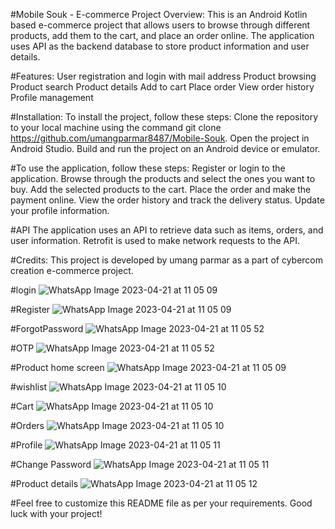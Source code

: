 
#Mobile Souk - E-commerce Project
Overview:
This is an Android Kotlin based e-commerce project that allows users to browse through different products, add them to the cart, and place an order online. The application uses API as the backend database to store product information and user details.

#Features:
User registration and login with mail address
Product browsing
Product search
Product details
Add to cart
Place order
View order history
Profile management

#Installation:
To install the project, follow these steps:
Clone the repository to your local machine using the command git clone https://github.com/umangparmar8487/Mobile-Souk.
Open the project in Android Studio.
Build and run the project on an Android device or emulator.

#To use the application, follow these steps:
Register or login to the application.
Browse through the products and select the ones you want to buy.
Add the selected products to the cart.
Place the order and make the payment online.
View the order history and track the delivery status.
Update your profile information.

#API
The application uses an API to retrieve data such as items, orders, and user information. Retrofit is used to make network requests to the API.

#Credits:
This project is developed by umang parmar as a part of cybercom creation e-commerce project.

#login
![WhatsApp Image 2023-04-21 at 11 05 09](https://user-images.githubusercontent.com/124124076/233549163-c9734a7b-5012-4133-ad98-1fb271cbf89b.jpg)

#Register
![WhatsApp Image 2023-04-21 at 11 05 09](https://user-images.githubusercontent.com/124124076/233549274-ae0ebdf2-4ac1-410b-b72f-4c4e828b0cdc.jpg)

#ForgotPassword
![WhatsApp Image 2023-04-21 at 11 05 52](https://user-images.githubusercontent.com/124124076/233549369-5685f5b3-42ef-4580-be63-e21465139c4e.jpg)

#OTP
![WhatsApp Image 2023-04-21 at 11 05 52](https://user-images.githubusercontent.com/124124076/233549392-fcb09291-463c-42fc-bb5b-46ad03d02b42.jpg)

#Product home screen
![WhatsApp Image 2023-04-21 at 11 05 09](https://user-images.githubusercontent.com/124124076/233549441-610d3506-9225-4c36-ab31-218e0faf56a4.jpg)

#wishlist
![WhatsApp Image 2023-04-21 at 11 05 10](https://user-images.githubusercontent.com/124124076/233549484-76370dcb-e135-4181-a76f-77f50b68f5fe.jpg)

#Cart
![WhatsApp Image 2023-04-21 at 11 05 10](https://user-images.githubusercontent.com/124124076/233549527-e60b629d-bf54-4293-a417-547e0a1a29c5.jpg)

#Orders
![WhatsApp Image 2023-04-21 at 11 05 10](https://user-images.githubusercontent.com/124124076/233549559-6a240c76-88f8-4df2-9c44-fa21152f70ea.jpg)

#Profile
![WhatsApp Image 2023-04-21 at 11 05 11](https://user-images.githubusercontent.com/124124076/233549612-6f40ca69-558c-4493-9145-72432174ec10.jpg)

#Change Password
![WhatsApp Image 2023-04-21 at 11 05 11](https://user-images.githubusercontent.com/124124076/233549657-02f3d920-2e9c-42ae-becf-f2cf608dbbc8.jpg)

#Product details
![WhatsApp Image 2023-04-21 at 11 05 12](https://user-images.githubusercontent.com/124124076/233549706-28555c9f-46e1-4325-826b-ab62dd5c181a.jpg)


#Feel free to customize this README file as per your requirements. Good luck with your project!



